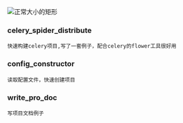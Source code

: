 
![正常大小的矩形](https://img.shields.io/badge/python-3.7-yellowgreen.svg?style=flat-square)

### celery_spider_distribute

```
快速构建celery项目,写了一套例子，配合celery的flower工具很好用
```

### config_constructor

```
读取配置文件，快速创建项目
```

### write_pro_doc
```
写项目文档例子
```

